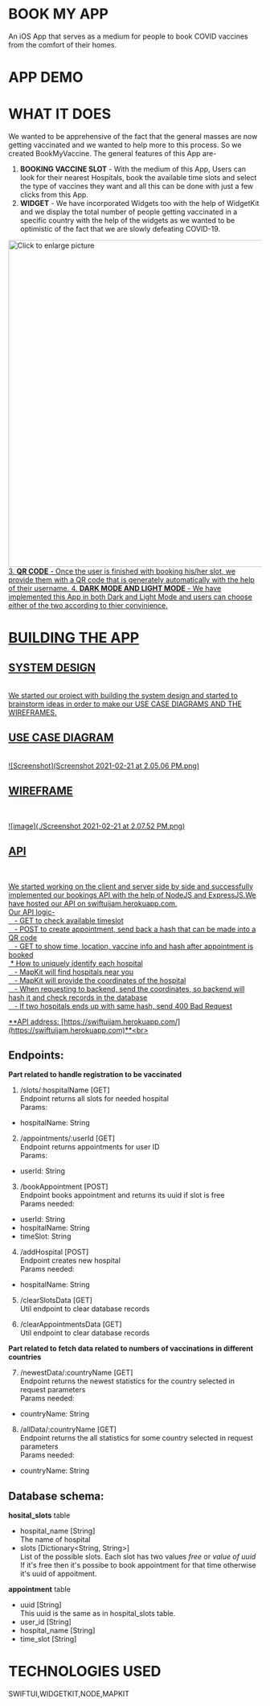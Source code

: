 # BOOK MY APP
An iOS App that serves as a medium for people to book COVID vaccines from the comfort of their homes.

# APP DEMO <br>


# WHAT IT DOES<br>
We wanted to be apprehensive of the fact that the general masses are now getting vaccinated and we wanted to help more to this process. So we created BookMyVaccine.
The general features of this App are-
1. **BOOKING VACCINE SLOT** - With the medium of this App, Users can look for their nearest Hospitals, book the available time slots and select the type of vaccines they want and all this can be done with just a few clicks from this App.
2. **WIDGET** - We have incorporated Widgets too with the help of WidgetKit and we display the total number of people getting vaccinated in a specific country with the help of the widgets as we wanted to be optimistic of the fact that we are slowly defeating COVID-19.<br>

<a href="https://drive.google.com/uc?export=view&id=1qaAIt7zv_7_VIsBHEQT0ulV4VWXUKe_7"><img src="https://drive.google.com/uc?export=view&id=1qaAIt7zv_7_VIsBHEQT0ulV4VWXUKe_7" style="width: 650px; max-width: 100%; height: auto" title="Click to enlarge picture" />
3. **QR CODE** - Once the user is finished with booking his/her slot, we provide them with a QR code that is generately automatically with the help of their username.
4.  **DARK MODE AND LIGHT MODE** - We have implemented this App in both Dark and Light Mode and users can choose either of the two according to thier convinience.

# BUILDING THE APP<br>
## SYSTEM DESIGN
<br> 
We started our project with building the system design and started to brainstorm ideas in order to make our USE CASE DIAGRAMS AND THE WIREFRAMES. <br>

## USE CASE DIAGRAM <br>
<br>
![Screenshot](Screenshot 2021-02-21 at 2.05.06 PM.png) <br>

## WIREFRAME <br>
<br>

![image](./Screenshot 2021-02-21 at 2.07.52 PM.png) <br>
## API<br>
<br>

We started working on the client and server side by side and successfully implemented our bookings API with the help of NodeJS and ExpressJS.We have hosted our API on swiftuijam.herokuapp.com.<br>
Our API logic-<br>
   - GET to check available timeslot<br>
   - POST to create appointment, send back a hash that can be made into a QR code<br>
   - GET to show time, location, vaccine info and hash after appointment is booked<br>
 * How to uniquely identify each hospital<br>
   - MapKit will find hospitals near you<br>
   - MapKit will provide the coordinates of the hospital<br>
   - When requesting to backend, send the coordinates, so backend will hash it and check records in the database<br>
   - If two hospitals ends up with same hash, send 400 Bad Request<br>


**API address: [https://swiftuijam.herokuapp.com/](https://swiftuijam.herokuapp.com)**<br>

## Endpoints:


**Part related to handle registration to be vaccinated**


1. /slots/:hospitalName [GET]  
Endpoint returns all slots for needed hospital  
Params:  
* hospitalName: String

2. /appointments/:userId [GET]  
Endpoint returns appointments for user ID  
Params:  
* userId: String

3. /bookAppointment [POST]  
Endpoint books appointment and returns its uuid if slot is free  
Params needed:  
* userId: String
* hospitalName: String
* timeSlot: String

4. /addHospital [POST]  
Endpoint creates new hospital  
Params needed:  
* hospitalName: String

5. /clearSlotsData [GET]  
Util endpoint to clear database records  

6. /clearAppointmentsData [GET]  
Util endpoint to clear database records



**Part related to fetch data related to numbers of vaccinations in different countries**

7. /newestData/:countryName [GET]  
Endpoint returns the newest statistics for the country selected in request parameters  
Params needed:
* countryName: String

8. /allData/:countryName [GET]  
Endpoint returns the all statistics for some country selected in request parameters  
Params needed: 
* countryName: String


## Database schema:

**hosital_slots** table
* hospital_name [String]  
The name of hospital  
* slots [Dictionary<String, String>]  
List of the possible slots. Each slot has two values *free* or *value of uuid*  
If it's free then it's possibe to book appointment for that time otherwise it's uuid of appoitment.  
 
**appointment** table
* uuid [String]  
This uuid is the same as in hospital_slots table.  
* user_id [String]
* hospital_name [String]
* time_slot [String]


# TECHNOLOGIES USED<br>
SWIFTUI,WIDGETKIT,NODE,MAPKIT




